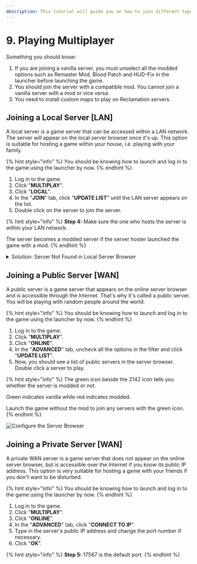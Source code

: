 ```yaml
---
description: This tutorial will guide you on how to join different types of servers.
---
```


# 9. Playing Multiplayer

Something you should know:

1. If you are joining a vanilla server, you must unselect all the modded options such as Remaster Mod, Blood Patch and HUD-Fix in the launcher before launching the game.
2. You should join the server with a compatible mod. You cannot join a vanilla server with a mod or vice versa.
3. You need to install custom maps to play on Reclamation servers.

## Joining a Local Server \[LAN]

A local server is a game server that can be accessed within a LAN network. The server will appear on the local server browser once it's up. This option is suitable for hosting a game within your house, i.e. playing with your family.

{% hint style="info" %}
​You should be knowing how to launch and log in to the game using the launcher by now.
{% endhint %}

1. Log in to the game.
2. Click "**MULTIPLAY**".
3. Click "**LOCAL**".
4. In the "**JOIN**" tab, click "**UPDATE LIST**" until the LAN server appears on the list.
5. ​Double click on the server to join the server.

{% hint style="info" %}
**Step 4:** ​Make sure the one who hosts the server is within your LAN network.

The server becomes a modded server if the server hoster launched the game with a mod.
{% endhint %}

<details>

<summary>Solution: Server Not Found in Local Server Browser</summary>

If the above does not work for you, for example, you cannot find the server on the local server browser even after the server is up, then follow these steps:

Click "**ONLINE**". In the "**ADVANCED**" tab, click "**CONNECT TO IP**". Type in the server's local IP address. Click "**OK**".

A local IP address is usually in the pattern of 192.168.x.x. The server hoster will know his or her local IP address on the loading screen once the server is launched.

But have you ever wondered why? Like why your LAN server just doesn't show up in the local server browser, or why you just can't see your friend's server!

Most probably, it's because your PC is having multiple network adapters, especially when you have applications like Hamachi, VirtualBox or VMWare installed.

The simplest solution is to disable all other network adapters except the one for your current network.&#x20;

1. To do so, go to "**Network and Sharing Center**" in your control panel.&#x20;
2. Choose "**Change adapter**" settings.&#x20;
3. Right-click on the adapter that you want to disable and click "**Disable**".&#x20;
4. Check this on your server computer first, followed by the computers connecting to the server.

Reference: [https://superuser.com/questions/610733/networking-games-cant-see-join-anyone-elses-lan-servers-unless-i-host](https://superuser.com/questions/610733/networking-games-cant-see-join-anyone-elses-lan-servers-unless-i-host)

</details>

## Joining a Public Server \[WAN]

​A public server is a game server that appears on the online server browser and is accessible through the Internet. That's why it's called a public server. You will be playing with random people around the world.

{% hint style="info" %}
​You should be knowing how to launch and log in to the game using the launcher by now.
{% endhint %}

1. Log in to the game.
2. Click "**MULTIPLAY**".
3. Click "**ONLINE**".
4. In the "**ADVANCED**" tab, uncheck all the options in the filter and click "**UPDATE LIST**".
5. Now, you should see a list of public servers in the server browser. Double click a server to play.

{% hint style="info" %}
​The green icon beside the 2142 icon tells you whether the server is modded or not.

Green indicates vanilla while red indicates modded.&#x20;

Launch the game without the mod to join any servers with the green icon.
{% endhint %}

![Configure the Server Browser](../.gitbook/assets/pic7\_orig.png)

## Joining a Private Server \[WAN]

A private WAN server is a game server that does not appear on the online server browser, but is accessible over the Internet if you know its public IP address. This option is very suitable for hosting a game with your friends if you don't want to be disturbed.

{% hint style="info" %}
​You should be knowing how to launch and log in to the game using the launcher by now.
{% endhint %}

1. Log in to the game.
2. Click "**MULTIPLAY**".
3. Click "**ONLINE**".
4. In the "**ADVANCED**" tab, click "**CONNECT TO IP**".
5. Type in the server's public IP address and change the port number if necessary.
6. Click "**OK**".

{% hint style="info" %}
**Step 5:** 17567 is the default port.
{% endhint %}
